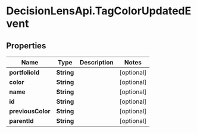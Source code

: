 # DecisionLensApi.TagColorUpdatedEvent

## Properties
Name | Type | Description | Notes
------------ | ------------- | ------------- | -------------
**portfolioId** | **String** |  | [optional] 
**color** | **String** |  | [optional] 
**name** | **String** |  | [optional] 
**id** | **String** |  | [optional] 
**previousColor** | **String** |  | [optional] 
**parentId** | **String** |  | [optional] 


